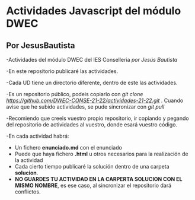 # Actividades Javascript del módulo DWEC
## **Por JesusBautista**

-Actividades del módulo DWEC del IES Conselleria *por Jesús Bautista*

-En este repositorio publicaré las actividades. 

-Cada UD tiene un directorio diferente, dentro de este las actividades.

-Es un repositorio público, podeis copiarlo con *git clone https://github.com/DWEC-CONSE-21-22/actividades-21-22.git* . Cuando avise que he subido actividades, se pude sincronizar con *git pull*

-Recomiendo que creeis vuestro propio repositorio, ir copiando y pegando del repositorio de actividades al vuestro, donde esará vuestro código.

-En cada actividad habrá:
* Un fichero **enunciado.md** con el enunciado
* Puede que haya fichero **.html** u otros necesarios para la realización de la actividad
* Cada cierto tiempo publicaré la solución dentro de una carpeta **solucion**. 
* **NO GUARDES TU ACTIVIDAD EN LA CARPERTA SOLUCION CON EL MISMO NOMBRE**, es ese caso, al sincronizar el repositorio dará conflictos.
